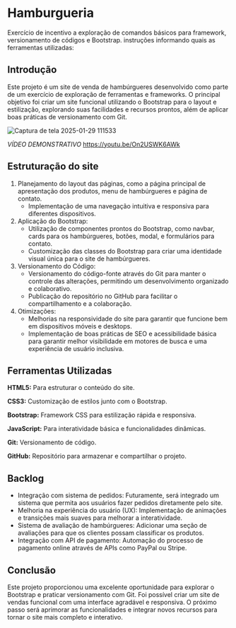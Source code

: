 # Hamburgueria
Exercício de incentivo a exploração de comandos básicos para framework, versionamento de códigos e Bootstrap. instruções informando quais as ferramentas utilizadas:
## Introdução
Este projeto é um site de venda de hambúrgueres desenvolvido como parte de um exercício de exploração de ferramentas e frameworks. O principal objetivo foi criar um site funcional utilizando o Bootstrap para o layout e estilização, explorando suas facilidades e recursos prontos, além de aplicar boas práticas de versionamento com Git.

![Captura de tela 2025-01-29 111533](https://github.com/user-attachments/assets/3e8e9970-6b83-4e88-868c-a0b7c94c7566)

*VÍDEO DEMONSTRATIVO*
https://youtu.be/On2USWK6AWk

## Estruturação do site

1. Planejamento do layout das páginas, como a página principal de apresentação dos produtos, menu de hambúrgueres e página de contato.
    -  Implementação de uma navegação intuitiva e responsiva para diferentes dispositivos.
2. Aplicação do Bootstrap:
    - Utilização de componentes prontos do Bootstrap, como navbar, cards para os hambúrgueres, botões, modal, e formulários para contato.
    - Customização das classes do Bootstrap para criar uma identidade visual única para o site de hambúrgueres.
3. Versionamento do Código:
    - Versionamento do código-fonte através do Git para manter o controle das alterações, permitindo um desenvolvimento organizado e colaborativo.
    - Publicação do repositório no GitHub para facilitar o compartilhamento e a colaboração.
4. Otimizações:
    - Melhorias na responsividade do site para garantir que funcione bem em dispositivos móveis e desktops.
    - Implementação de boas práticas de SEO e acessibilidade básica para garantir melhor visibilidade em motores de busca e uma experiência de usuário inclusiva.
## Ferramentas Utilizadas
**HTML5:** Para estruturar o conteúdo do site.

**CSS3:** Customização de estilos junto com o Bootstrap.

**Bootstrap:** Framework CSS para estilização rápida e responsiva.

**JavaScript:** Para interatividade básica e funcionalidades dinâmicas.

**Git:** Versionamento de código.

**GitHub:** Repositório para armazenar e compartilhar o projeto.

## Backlog
- Integração com sistema de pedidos: Futuramente, será integrado um sistema que permita aos usuários fazer pedidos diretamente pelo site.
- Melhoria na experiência do usuário (UX): Implementação de animações e transições mais suaves para melhorar a interatividade.
- Sistema de avaliação de hambúrgueres: Adicionar uma seção de avaliações para que os clientes possam classificar os produtos.
- Integração com API de pagamento: Automação do processo de pagamento online através de APIs como PayPal ou Stripe.
## Conclusão
Este projeto proporcionou uma excelente oportunidade para explorar o Bootstrap e praticar versionamento com Git. Foi possível criar um site de vendas funcional com uma interface agradável e responsiva. O próximo passo será aprimorar as funcionalidades e integrar novos recursos para tornar o site mais completo e interativo.


